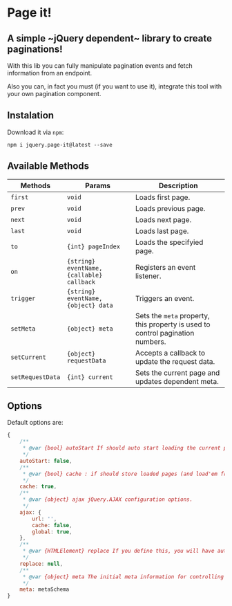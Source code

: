 # Page it!
## A simple ~jQuery dependent~ library to create paginations!

With this lib you can fully manipulate pagination events and fetch information from an endpoint.

Also you can, in fact you must (if you want to use it), integrate this tool with your own pagination component.

## Instalation

Download it via `npm`:

`npm i jquery.page-it@latest --save`

## Available Methods

| Methods          | Params                                    | Description                                                                    |
|------------------|-------------------------------------------|--------------------------------------------------------------------------------|
| `first`          | `void`                                    | Loads first page.                                                              |
| `prev`           | `void`                                    | Loads previous page.                                                           |
| `next`           | `void`                                    | Loads next page.                                                               |
| `last`           | `void`                                    | Loads last page.                                                               |
| `to`             | `{int} pageIndex`                         | Loads the specifyied page.                                                     |
| `on`             | `{string} eventName, {callable} callback` | Registers an event listener.                                                   |
| `trigger`        | `{string} eventName, {object} data`       | Triggers an event.                                                             |
| `setMeta`        | `{object} meta`                           | Sets the `meta` property, this property is used to control pagination numbers. |
| `setCurrent`     | `{object} requestData`                    | Accepts a callback to update the request data.                                 |
| `setRequestData` | `{int} current`                           | Sets the current page and updates dependent meta.                              |

## Options

Default options are:

```javascript
{
    /**
     * @var {bool} autoStart If should auto start loading the current page or not.
     */
    autoStart: false,
    /**
     * @var {bool} cache : if should store loaded pages (and load'em from) in a local storage or not
     */
    cache: true,
    /**
     * @var {object} ajax jQuery.AJAX configuration options.
     */
    ajax: {
        url: '',
        cache: false,
        global: true,
    },
    /**
     * @var {HTMLElement} replace If you define this, you will have auto page content updates in the desired element.
     */
    replace: null,
    /**
     * @var {object} meta The initial meta information for controlling the pages.
     */
    meta: metaSchema
}
```
